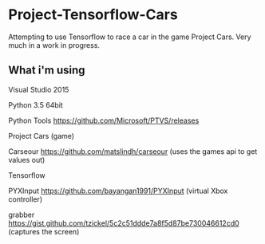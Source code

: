 # Project-Tensorflow-Cars

Attempting to use Tensorflow to race a car in the game Project Cars. Very much in a work in progress.

## What i'm using

Visual Studio 2015

Python 3.5 64bit

Python Tools https://github.com/Microsoft/PTVS/releases

Project Cars (game)

Carseour https://github.com/matslindh/carseour (uses the games api to get values out)

Tensorflow

PYXInput https://github.com/bayangan1991/PYXInput (virtual Xbox controller) 

grabber https://gist.github.com/tzickel/5c2c51ddde7a8f5d87be730046612cd0 (captures the screen)






